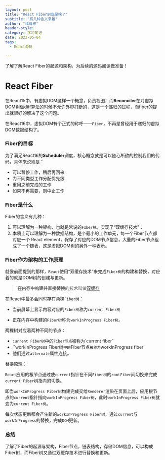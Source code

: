 ```yaml
---
layout: post
title: "React Fiber到底是啥？"
subtitle: "有几种含义来着"
author: "维维梓"
header-style:
category: 学习笔记
date: 2023-05-04
tags:
  - React源码

---
```


了解了解React Fiber的起源和架构，为后续的源码阅读做准备！
<!-- more -->

# React Fiber

在React15中，有虚拟DOM这样一个概念，负责视图，而**Reconciler**在对虚拟DOM树做diff算法的时候不允许外界打断的，这是一个递归的过程，而fiber的提出就很好的解决了这个问题。

在React16中，虚拟DOM有个正式的称呼——`Fiber`，不再是曾经用于递归的虚拟DOM数据结构了。

### Fiber的目标

为了满足React16的**Scheduler**调度，核心概念就是可以随心所欲的控制我们的代码，具体来说则是：

- 可以暂停工作，稍后再回来
- 为不同类型工作分配优先级
- 重用之前完成的工作
- 如果不再需要，则中止工作

### Fiber是什么

Fiber的含义有几种：

1. 可以理解为一种架构，也就是常说的`FIber树`。实现了“双缓存技术”；
2. 本质上可以理解为一种数据结构，是个最小的工作单元，每一个Fiber节点都对应一个 React element，保存了对应的DOM节点信息，大量的Fiber节点组成了一个链表，这是虚拟DOM树的另外一种表示。

### Fiber作为架构的工作原理

就像前面提到的那样，`React`使用“双缓存技术”来完成`Fiber树`的构建和替换，对应着的就是DOM树的创建与更新。

> **在内存中构建并直接替换**的技术叫做[双缓存](https://baike.baidu.com/item/双缓冲)

在React中最多会同时存在两棵`Fiber树`：

- 当前屏幕上显示内容对应的`Fiber树`称为`current Fiber树`

- 正在内存中构建的`Fiber树`称为`workInProgress Fiber树`。

两棵树对应着两种不同的节点：

- `current Fiber树`中的`Fiber节点`被称为`current fiber``
- ``workInProgress Fiber树`中的`Fiber节点`被称为`workInProgress fiber`
- 他们通过`alternate`属性连接。

替换原理：

`React`应用的根节点通过使`current`指针在不同`Fiber树`的`rootFiber`间切换来完成`current Fiber`树指向的切换。

即当`workInProgress Fiber树`构建完成交给`Renderer`渲染在页面上后，应用根节点的`current`指针指向`workInProgress Fiber树`，此时`workInProgress Fiber树`就变为`current Fiber树`。

每次状态更新都会产生新的`workInProgress Fiber树`，通过`current`与`workInProgress`的替换，完成`DOM`更新。

### 总结

了解了Fiber的起源与架构，Fiber节点，链表结构，存储DOM信息，可以构成Fiber树，而Fiber树又通过双缓存技术进行替换和更新。